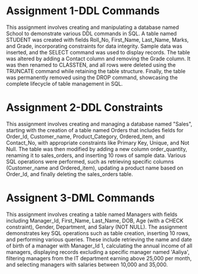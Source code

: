 # Assignment 1-DDL Commands
This assignment involves creating and manipulating a database named School to demonstrate various DDL commands in SQL. A table named STUDENT was created with fields Roll_No, First_Name, Last_Name, Marks, and Grade, incorporating constraints for data integrity. Sample data was inserted, and the SELECT command was used to display records. The table was altered by adding a Contact column and removing the Grade column. It was then renamed to CLASSTEN, and all rows were deleted using the TRUNCATE command while retaining the table structure. Finally, the table was permanently removed using the DROP command, showcasing the complete lifecycle of table management in SQL.

# Assignment 2-DDL Constraints
This assignment involves creating and managing a database named "Sales", starting with the creation of a table named Orders that includes fields for Order_Id, Customer_name, Product_Category, Ordered_item, and Contact_No, with appropriate constraints like Primary Key, Unique, and Not Null. The table was then modified by adding a new column order_quantity, renaming it to sales_orders, and inserting 10 rows of sample data. Various SQL operations were performed, such as retrieving specific columns (Customer_name and Ordered_item), updating a product name based on Order_Id, and finally deleting the sales_orders table. 

# Assignent 3-DML Commands
This assignment involves creating a table named Managers with fields including Manager_Id, First_Name, Last_Name, DOB, Age (with a CHECK constraint), Gender, Department, and Salary (NOT NULL). The assignment demonstrates key SQL operations such as table creation, inserting 10 rows, and performing various queries. These include retrieving the name and date of birth of a manager with Manager_Id 1, calculating the annual income of all managers, displaying records excluding a specific manager named 'Aaliya', filtering managers from the IT department earning above 25,000 per month, and selecting managers with salaries between 10,000 and 35,000.
